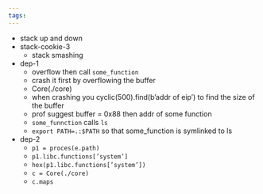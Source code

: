 ```yaml
---
tags:
---
```

- stack up and down
- stack-cookie-3
	- stack smashing
- dep-1
	- overflow then call `some_function` 
	- crash it first by overflowing the buffer
	- Core(./core)
	- when crashing you cyclic(500).find(b’addr of eip’) to find the size of the buffer
	- prof suggest buffer = 0x88 then addr of some function
	- `some_funnction` calls `ls`
	- `export PATH=.:$PATH` so that some_function is symlinked to ls
- dep-2
	- `p1 = proces(e.path)`
	- `p1.libc.functions[’system’]`
	- `hex(p1.libc.functions[’system’])` 
	- `c = Core(./core)`
	- `c.maps`